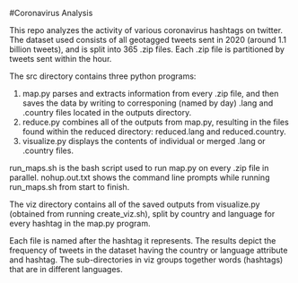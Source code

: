 #Coronavirus Analysis

This repo analyzes the activity of various coronavirus hashtags on twitter.
The dataset used consists of all geotagged tweets sent in 2020 (around 1.1 billion tweets),
and is split into 365 .zip files. Each .zip file is partitioned by tweets sent within the hour.

The src directory contains three python programs:
1. map.py parses and extracts information from every .zip file, and then saves the data by writing to 
corresponing (named by day) .lang and .country files located in the outputs directory.
2. reduce.py combines all of the outputs from map.py, resulting in the files found within the reduced directory: reduced.lang and reduced.country.
3. visualize.py displays the contents of individual or merged .lang or .country files.

run_maps.sh is the bash script used to run map.py on every .zip file in parallel.
nohup.out.txt shows the command line prompts while running run_maps.sh from start to finish.

The viz directory contains all of the saved outputs from visualize.py (obtained from running create_viz.sh),
split by country and language for every hashtag in the map.py program.

Each file is named after the hashtag it represents. 
The results depict the frequency of tweets in the dataset having the country or language attribute and hashtag.
The sub-directories in viz groups together words (hashtags) that are in different languages.


